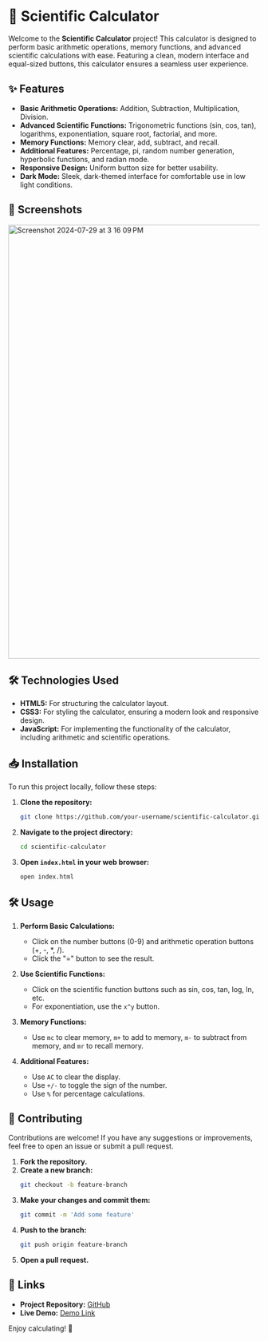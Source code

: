 # 🧮 Scientific Calculator

Welcome to the **Scientific Calculator** project! This calculator is designed to perform basic arithmetic operations, memory functions, and advanced scientific calculations with ease. Featuring a clean, modern interface and equal-sized buttons, this calculator ensures a seamless user experience.

## ✨ Features

- **Basic Arithmetic Operations:** Addition, Subtraction, Multiplication, Division.
- **Advanced Scientific Functions:** Trigonometric functions (sin, cos, tan), logarithms, exponentiation, square root, factorial, and more.
- **Memory Functions:** Memory clear, add, subtract, and recall.
- **Additional Features:** Percentage, pi, random number generation, hyperbolic functions, and radian mode.
- **Responsive Design:** Uniform button size for better usability.
- **Dark Mode:** Sleek, dark-themed interface for comfortable use in low light conditions.

## 🎨 Screenshots
<img width="869" alt="Screenshot 2024-07-29 at 3 16 09 PM" src="https://github.com/user-attachments/assets/3f420eb7-21fd-4a9f-ad15-5e3d63099677">


## 🛠️ Technologies Used

- **HTML5:** For structuring the calculator layout.
- **CSS3:** For styling the calculator, ensuring a modern look and responsive design.
- **JavaScript:** For implementing the functionality of the calculator, including arithmetic and scientific operations.

## 📥 Installation

To run this project locally, follow these steps:

1. **Clone the repository:**
    ```bash
    git clone https://github.com/your-username/scientific-calculator.git
    ```

2. **Navigate to the project directory:**
    ```bash
    cd scientific-calculator
    ```

3. **Open `index.html` in your web browser:**
    ```bash
    open index.html
    ```

## 🛠️ Usage

1. **Perform Basic Calculations:**
   - Click on the number buttons (0-9) and arithmetic operation buttons (+, -, *, /).
   - Click the "=" button to see the result.

2. **Use Scientific Functions:**
   - Click on the scientific function buttons such as sin, cos, tan, log, ln, etc.
   - For exponentiation, use the `x^y` button.

3. **Memory Functions:**
   - Use `mc` to clear memory, `m+` to add to memory, `m-` to subtract from memory, and `mr` to recall memory.

4. **Additional Features:**
   - Use `AC` to clear the display.
   - Use `+/-` to toggle the sign of the number.
   - Use `%` for percentage calculations.

## 🤝 Contributing

Contributions are welcome! If you have any suggestions or improvements, feel free to open an issue or submit a pull request.

1. **Fork the repository.**
2. **Create a new branch:**
    ```bash
    git checkout -b feature-branch
    ```
3. **Make your changes and commit them:**
    ```bash
    git commit -m 'Add some feature'
    ```
4. **Push to the branch:**
    ```bash
    git push origin feature-branch
    ```
5. **Open a pull request.**

## 🔗 Links

- **Project Repository:** [GitHub](https://github.com/your-username/scientific-calculator)
- **Live Demo:** [Demo Link](https://your-username.github.io/scientific-calculator)

Enjoy calculating! 🚀

